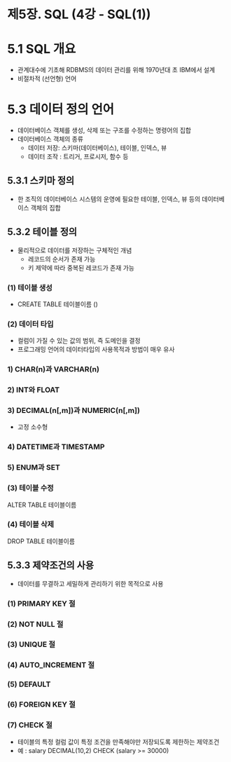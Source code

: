 # 제5장. SQL  (4강 - SQL(1))

# 5.1 SQL 개요

- 관계대수에 기초해 RDBMS의 데이터 관리를 위해 1970년대 초 IBM에서 설계
- 비절차적 (선언형) 언어

# 5.3 데이터 정의 언어

- 데이터베이스 객체를 생성, 삭제 또는 구조를 수정하는 명령어의 집합
- 데이터베이스 객체의 종류
    - 데이터 저장: 스키마(데이터베이스), 테이블, 인덱스, 뷰
    - 데이터 조작 : 트리거, 프로시저, 함수 등

## 5.3.1 스키마 정의

- 한 조직의 데이터베이스 시스템의 운영에 필요한 테이블, 인덱스, 뷰 등의 데이터베이스 객체의 집합

## 5.3.2 테이블 정의

- 물리적으로 데이터를 저장하는 구체적인  개념
    - 레코드의 순서가 존재 가능
    - 키 제약에 따라 중복된 레코드가 존재 가능

### (1) 테이블 생성

- CREATE TABLE 테이블이름 ()

### (2) 데이터 타입

- 컬럼이 가질 수 있는 값의 범위, 즉 도메인을 결정
- 프로그래밍 언어의 데이터타입의 사용목적과 방법이 매우 유사

### 1) CHAR(n)과 VARCHAR(n)

### 2) INT와 FLOAT

### 3) DECIMAL(n[,m])과 NUMERIC(n[,m])

- 고정 소수형

### 4) DATETIME과 TIMESTAMP

### 5) ENUM과 SET

### (3) 테이블 수정

ALTER TABLE 테이블이름

### (4) 테이블 삭제

DROP TABLE 테이블이름

## 5.3.3 제약조건의 사용

- 데이터를 무결하고 세밀하게 관리하기 위한 목적으로 사용

### (1) PRIMARY KEY 절

### (2) NOT NULL 절

### (3) UNIQUE 절

### (4) AUTO_INCREMENT 절

### (5) DEFAULT

### (6) FOREIGN KEY 절

### (7) CHECK 절

- 테이블의 특정 컬럼 값이 특정 조건을 만족해야만 저장되도록 제한하는 제약조건
- 예 : salary DECIMAL(10,2) CHECK (salary >= 30000)